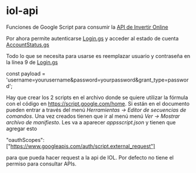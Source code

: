# iol-api
Funciones de Google Script para consumir la [API de Invertir Online](https://api.invertironline.com/)

Por ahora permite autenticarse [Login.gs](../master/Login.gs) y acceder al estado de cuenta [AccountStatus.gs](../master/AccountStatus.gs)

Todo lo que se necesita para usarse es reemplazar usuario y contraseña en la línea 9 de [Login.gs](../master/Login.gs)

const payload = 'username=yourusername&password=yourpassword&grant_type=password';

Hay que crear los 2 scripts en el archivo donde se quiere utilizar la fórmula con el código en https://script.google.com/home. Si están en el documento pueden entrar a través del menú *Herramientas -> Editor de secuencias de comandos*. Una vez creados tienen que ir al menú menú *Ver -> Mostrar archivo de manifiesto*. Les va a aparecer _appsscript.json_ y tienen que agregar esto 

"oauthScopes": ["https://www.googleapis.com/auth/script.external_request"]

para que pueda hacer request a la api de IOL. Por defecto no tiene el permiso para consultar APIs.
